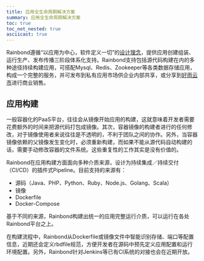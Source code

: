 ```yaml
---
title: 应用全生命周期解决方案
summary: 应用全生命周期解决方案
toc: true
toc_not_nested: true
asciicast: true
---
```

Rainbond遵循“以应用为中心，软件定义一切”的[设计理念](https://www.rainbond.com/docs/stable/getting-started/design-concept.html)，提供应用创建组装、运行生产、发布传播三阶段体系化支持。Rainbond支持包括源代码构建在内的多种途径持续构建应用，可搭配Mysql、Redis、Zookeeper等各类数据存储应用，构成一个完整的服务，并可发布到私有应用市场供企业内部共享，或分享到[好雨云市](https://www.goodrain.com/#/appList)进行商业销售。

## 应用构建

一般容器化的PaaS平台，往往会从镜像开始应用的构建，这就意味着开发者需要花费额外的时间来把源代码打包成镜像。其次，容器镜像的构建者进行的任何修改，对于镜像使用者来说往往是不透明的，不利于团队之间的协作。另外，当容器镜像依赖的父镜像发生变化时，必须重新构建，而如果不能从源代码自动构建的话，需要手动修改容器的文件系统。这些重复性的工作其实是没有价值的。

Rainbond在应用构建方面面向多种介质来源，设计为持续集成／持续交付（CI/CD）的插件式Pipeline。目前支持的来源有：

* 源码（Java、PHP、Python、Ruby、Node.js、Golang、Scala）
* 镜像
* Dockerfile
* Docker-Compose

基于不同的来源，Rainbond构建出统一的应用完整运行介质，可以运行在各处Rainbond平台之上。

在构建流程中，Rainbond从Dockerfile或镜像文件中智能识别存储、端口等配置信息，近期还会定义rbdfile规范，方便开发者在源码中预先定义应用配置和运行环境配置。另外，Rainbond针对Jenkins等已有CI系统的对接也会在近期开放。
